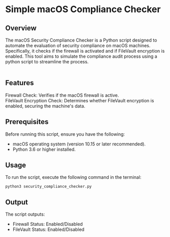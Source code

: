 <h1> Simple macOS Compliance Checker </h1>
<h2> Overview </h2>
The macOS Security Compliance Checker is a Python script designed to automate the evaluation of security compliance on macOS machines. Specifically, it checks if the firewall is activated and if FileVault encryption is enabled. This tool aims to simulate the compliance audit process using a python script to streamline the process.
<br>
<br>

<h2> Features </h2>
Firewall Check: Verifies if the macOS firewall is active.
<br>
FileVault Encryption Check: Determines whether FileVault encryption is enabled, securing the machine's data.

<br>

<h2>Prerequisites</h2>
Before running this script, ensure you have the following:

- macOS operating system (version 10.15 or later recommended).
- Python 3.6 or higher installed.

<h2>Usage</h2>
To run the script, execute the following command in the terminal:

<code>python3 security_compliance_checker.py</code>

<h2>Output</h2>
The script outputs:

- Firewall Status: Enabled/Disabled
- FileVault Status: Enabled/Disabled


